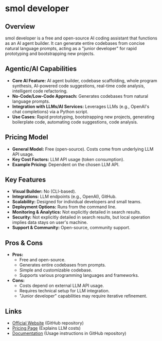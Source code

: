 # smol developer

## Overview
smol developer is a free and open-source AI coding assistant that functions as an AI agent builder. It can generate entire codebases from concise natural language prompts, acting as a "junior developer" for rapid prototyping and bootstrapping new projects.

## Agentic/AI Capabilities
*   **Core AI Feature:** AI agent builder, codebase scaffolding, whole program synthesis, AI-powered code suggestions, real-time code analysis, intelligent code refactoring.
*   **No-Code/Low-Code Approach:** Generates codebases from natural language prompts.
*   **Integration with LLMs/AI Services:** Leverages LLMs (e.g., OpenAI's chat completions) via a Python script.
*   **Use Cases:** Rapid prototyping, bootstrapping new projects, generating boilerplate code, automating code suggestions, code analysis.

## Pricing Model
*   **General Model:** Free (open-source). Costs come from underlying LLM API usage.
*   **Key Cost Factors:** LLM API usage (token consumption).
*   **Example Pricing:** Dependent on the chosen LLM API.

## Key Features
*   **Visual Builder:** No (CLI-based).
*   **Integrations:** LLM endpoints (e.g., OpenAI), GitHub.
*   **Scalability:** Designed for individual developers and small teams.
*   **Deployment Options:** Runs from the command line.
*   **Monitoring & Analytics:** Not explicitly detailed in search results.
*   **Security:** Not explicitly detailed in search results, but local operation implies data stays on user's machine.
*   **Support & Community:** Open-source, community support.

## Pros & Cons
*   **Pros:**
    *   Free and open-source.
    *   Generates entire codebases from prompts.
    *   Simple and customizable codebase.
    *   Supports various programming languages and frameworks.
*   **Cons:**
    *   Costs depend on external LLM API usage.
    *   Requires technical setup for LLM integration.
    *   "Junior developer" capabilities may require iterative refinement.

## Links
*   [Official Website](https://github.com/smol-ai/developer) (GitHub repository)
*   [Pricing Page](https://github.com/smol-ai/developer#pricing) (Explains LLM costs)
*   [Documentation](https://github.com/smol-ai/developer#usage) (Usage instructions in GitHub repository)